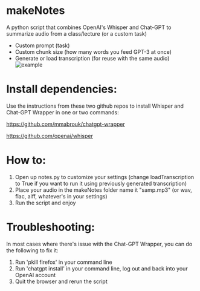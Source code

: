 # makeNotes
A python script that combines OpenAI's Whisper and Chat-GPT to summarize audio from a class/lecture (or a custom task)
- Custom prompt (task)
- Custom chunk size (how many words you feed GPT-3 at once)
- Generate or load transcription (for reuse with the same audio)
![example](https://github.com/d3n7/makeNotes/blob/main/exampleOutput.png?raw=True)

# Install dependencies:
Use the instructions from these two github repos to install Whisper and Chat-GPT Wrapper in one or two commands:

https://github.com/mmabrouk/chatgpt-wrapper

https://github.com/openai/whisper

# How to:
1. Open up notes.py to customize your settings (change loadTranscription to True if you want to run it using previously generated transcription)
2. Place your audio in the makeNotes folder name it "samp.mp3" (or wav, flac, aiff, whatever's in your settings)
3. Run the script and enjoy


# Troubleshooting:
In most cases where there's issue with the Chat-GPT Wrapper, you can do the following to fix it:
1. Run 'pkill firefox' in your command line
2. Run 'chatgpt install' in your command line, log out and back into your OpenAI account
3. Quit the browser and rerun the script
